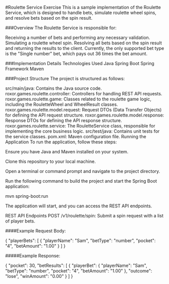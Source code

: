 #Roulette Service Exercise
This is a sample implementation of the Roulette Service, which is designed to handle bets, simulate roulette wheel spins, and resolve bets based on the spin result.

###Overview
The Roulette Service is responsible for:

Receiving a number of bets and performing any necessary validation.
Simulating a roulette wheel spin.
Resolving all bets based on the spin result and returning the results to the client.
Currently, the only supported bet type is the "Single number" bet, which pays out 36 times the bet amount.

###Implementation Details
Technologies Used
Java
Spring Boot
Spring Framework
Maven

###Project Structure
The project is structured as follows:

src/main/java: Contains the Java source code.
roxor.games.roulette.controller: Controllers for handling REST API requests.
roxor.games.roulette.game: Classes related to the roulette game logic, including the RouletteWheel and WheelResult classes.
roxor.games.roulette.model.request: Request DTOs (Data Transfer Objects) for defining the API request structure.
roxor.games.roulette.model.response: Response DTOs for defining the API response structure.
roxor.games.roulette.service: The RouletteService class, responsible for implementing the core business logic.
src/test/java: Contains unit tests for the service classes.
pom.xml: Maven configuration file.
Running the Application
To run the application, follow these steps:

Ensure you have Java and Maven installed on your system.

Clone this repository to your local machine.

Open a terminal or command prompt and navigate to the project directory.

Run the following command to build the project and start the Spring Boot application:

mvn spring-boot:run

The application will start, and you can access the REST API endpoints.

REST API Endpoints
POST /v1/roulette/spin: Submit a spin request with a list of player bets.

####Example Request Body:

{
"playerBets": [
{
"playerName": "Sam",
"betType": "number",
"pocket": "4",
"betAmount": "1.00"
}
]
}

#####Example Response:

{
"pocket": 30,
"betResults": [
{
"playerBet": {
"playerName": "Sam",
"betType": "number",
"pocket": "4",
"betAmount": "1.00"
},
"outcome": "lose",
"winAmount": "0.00"
}
]
}
